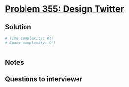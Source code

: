 # [Problem 355: Design Twitter](https://leetcode.com/problems/design-twitter/)

## Solution

```py
# Time complexity: O()
# Space complexity: O()



```

## Notes

## Questions to interviewer
